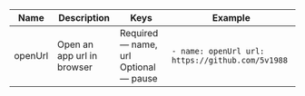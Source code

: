 |Name   |Description               |Keys                                 |Example                                          |
|-------|--------------------------|-------------------------------------|-------------------------------------------------|
|openUrl|Open an app url in browser|Required — name, url Optional — pause|```- name: openUrl url: https://github.com/5v1988```|
